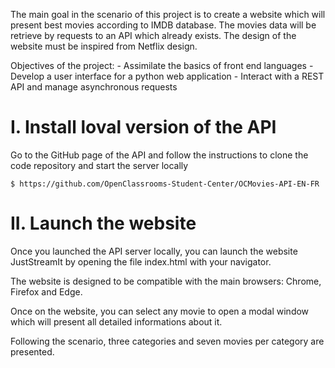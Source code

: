 The main goal in the scenario of this project is to create a website which will present best movies according to IMDB database.
The movies data will be retrieve by requests to an API which already exists. The design of the website must be inspired from Netflix design.

Objectives of the project:
    - Assimilate the basics of front end languages
    - Develop a user interface for a python web application
    - Interact with a REST API and manage asynchronous requests

# I. Install loval version of the API

Go to the GitHub page of the API and follow the instructions to clone the code repository and start the server locally

    $ https://github.com/OpenClassrooms-Student-Center/OCMovies-API-EN-FR

# II. Launch the website

Once you launched the API server locally, you can launch the website JustStreamIt by opening the file index.html with your navigator.

The website is designed to be compatible with the main browsers: Chrome, Firefox and Edge.

Once on the website, you can select any movie to open a modal window which will present all detailed informations about it.

Following the scenario, three categories and seven movies per category are presented.